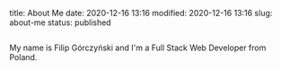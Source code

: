 title: About Me
date: 2020-12-16 13:16
modified: 2020-12-16 13:16
slug: about-me
status: published

![]()

My name is Filip Górczyński and I'm a Full Stack Web Developer from Poland.
